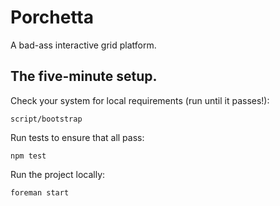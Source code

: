 # Porchetta

A bad-ass interactive grid platform.

## The five-minute setup.

Check your system for local requirements (run until it passes!):

    script/bootstrap

Run tests to ensure that all pass:

    npm test
    
Run the project locally:

    foreman start
